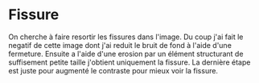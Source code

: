 # Fissure

On cherche à faire resortir les fissures dans l'image.
Du coup j'ai fait le negatif de cette image dont j'ai reduit le bruit de fond à l'aide d'une fermeture.
Ensuite a l'aide d'une erosion par un élément structurant de suffisement petite taille j'obtient uniquement la fissure.
La dernière étape est juste pour augmenté le contraste pour mieux voir la fissure.